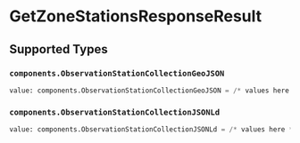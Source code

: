 # GetZoneStationsResponseResult


## Supported Types

### `components.ObservationStationCollectionGeoJSON`

```python
value: components.ObservationStationCollectionGeoJSON = /* values here */
```

### `components.ObservationStationCollectionJSONLd`

```python
value: components.ObservationStationCollectionJSONLd = /* values here */
```

